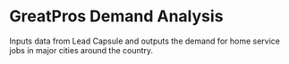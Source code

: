 # GreatPros Demand Analysis
Inputs data from Lead Capsule and outputs the demand for home service jobs in major cities around the country.
